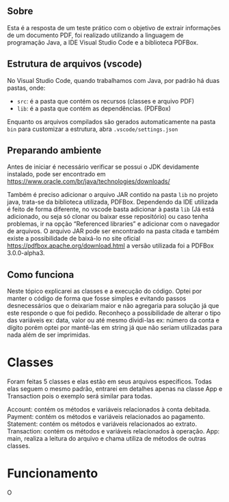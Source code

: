 
## Sobre
Esta é a resposta  de um teste prático com o objetivo de extrair informações de um documento PDF, foi realizado utilizando a linguagem de programação Java, a IDE Visual Studio Code e a biblioteca PDFBox.

## Estrutura de arquivos (vscode)
No Visual Studio Code, quando trabalhamos com Java, por padrão há duas pastas, onde:

- `src`: é a pasta que contém os recursos (classes e arquivo PDF)
- `lib`: é a pasta que contém as dependências. (PDFBox)

Enquanto os arquivos compilados são gerados automaticamente na pasta `bin`
para customizar a estrutura, abra `.vscode/settings.json` 

## Preparando ambiente

Antes de iniciar é necessário verificar se possui o JDK devidamente instalado, pode ser encontrado em https://www.oracle.com/br/java/technologies/downloads/

Também é preciso adicionar o arquivo JAR contido na pasta `lib` no projeto java, trata-se da biblioteca utilizada, PDFBox. Dependendo da IDE utilizada é feito de forma diferente, no vscode basta adicionar à pasta `lib` (Já está adicionado, ou seja só clonar ou baixar esse repositório) ou caso tenha problemas, ir na opção “Referenced libraries” e adicionar com o navegador de arquivos. O arquivo JAR pode ser encontrado na pasta citada e também existe a possibilidade de baixá-lo no site oficial https://pdfbox.apache.org/download.html a versão utilizada foi a PDFBox 3.0.0-alpha3. 

## Como funciona

Neste tópico explicarei as classes e a execução do código. Optei por manter o código de forma que fosse simples e evitando passos desnecessários que o deixariam maior e não agregaria para solução já que este responde o que foi pedido. Reconheço a possibilidade de alterar o tipo das variáveis ex: data, valor ou até mesmo dividi-las ex: número da conta e dígito porém optei por mantê-las em string já que não seriam utilizadas para nada além de ser imprimidas. 


# Classes

Foram feitas 5 classes e elas estão em seus arquivos específicos. Todas elas seguem o mesmo padrão, entrarei em detalhes apenas na classe App e Transaction pois o exemplo será similar para todas.

Account: contém os métodos e variáveis relacionados à conta debitada.
Payment: contém os métodos e variáveis relacionados ao pagamento.
Statement: contém os métodos e variáveis relacionados ao extrato.
Transaction: contém os métodos e variáveis relacionados à operação.
App: main, realiza a leitura do arquivo e chama utiliza de métodos de outras classes.

# Funcionamento

O




